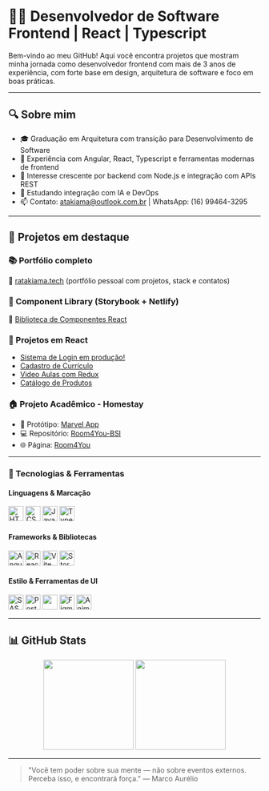 # 👨‍💻 Desenvolvedor de Software Frontend | React | Typescript

Bem-vindo ao meu GitHub! Aqui você encontra projetos que mostram minha jornada como desenvolvedor frontend com mais de 3 anos de experiência, com forte base em design, arquitetura de software e foco em boas práticas.

---

## 🔍 Sobre mim
- 🎓 Graduação em Arquitetura com transição para Desenvolvimento de Software
- 💼 Experiência com Angular, React, Typescript e ferramentas modernas de frontend
- 🎯 Interesse crescente por backend com Node.js e integração com APIs REST
- 🌱 Estudando integração com IA e DevOps
- 📫 Contato: atakiama@outlook.com.br | WhatsApp: (16) 99464-3295

---

## 🚀 Projetos em destaque

### 📚 Portfólio completo
🔗 [ratakiama.tech](https://ratakiama.tech/) (portfólio pessoal com projetos, stack e contatos)

### 🧰 Component Library (Storybook + Netlify)
🔗 [Biblioteca de Componentes React](https://inovacaopadtec-react-components.netlify.app/?path=/docs/components-button--docs)

### 🧪 Projetos em React
- [Sistema de Login em produção!](https://atakiama-react-basic-login.netlify.app/)
- [Cadastro de Currículo](https://atakiama-cadastro-de-curriculo.netlify.app/)
- [Video Aulas com Redux](https://atakiama-video-aulas-redux.netlify.app/)
- [Catálogo de Produtos](https://atakiama-catalogo-de-produtos.netlify.app/)

### 🏠 Projeto Acadêmico - Homestay
- 🎨 Protótipo: [Marvel App](https://marvelapp.com/prototype/aggidd3/screen/69192331)
- 💻 Repositório: [Room4You-BSI](https://github.com/Room4You-BSI)
- 🌐 Página: [Room4You](http://dev-room4you.frontend.s3-website.us-east-2.amazonaws.com/home)

---

### 🚀 Tecnologias & Ferramentas

#### Linguagens & Marcação
<p>
  <img src="https://cdn.jsdelivr.net/gh/devicons/devicon/icons/html5/html5-original.svg" height="30" alt="HTML" />
  <img src="https://cdn.jsdelivr.net/gh/devicons/devicon/icons/css3/css3-original.svg" height="30" alt="CSS" />
  <img src="https://cdn.jsdelivr.net/gh/devicons/devicon/icons/javascript/javascript-original.svg" height="30" alt="JavaScript" />
  <img src="https://cdn.jsdelivr.net/gh/devicons/devicon/icons/typescript/typescript-original.svg" height="30" alt="TypeScript" />
</p>

#### Frameworks & Bibliotecas
<p>
  <img src="https://cdn.jsdelivr.net/gh/devicons/devicon/icons/angularjs/angularjs-original.svg" height="30" alt="Angular" />
  <img src="https://cdn.jsdelivr.net/gh/devicons/devicon/icons/react/react-original.svg" height="30" alt="React" />
  <img src="https://cdn.jsdelivr.net/gh/devicons/devicon/icons/vitejs/vitejs-original.svg" height="30" alt="Vite" />
  <img src="https://cdn.jsdelivr.net/gh/devicons/devicon/icons/storybook/storybook-original.svg" height="30" alt="Storybook" />
</p>

#### Estilo & Ferramentas de UI
<p>
  <img src="https://cdn.jsdelivr.net/gh/devicons/devicon/icons/sass/sass-original.svg" height="30" alt="SASS" />
  <img src="https://cdn.jsdelivr.net/gh/devicons/devicon/icons/postcss/postcss-original.svg" height="30" alt="PostCSS" />
  <img src="https://img.shields.io/badge/CSS%20Modules-%231572B6.svg?style=flat&logo=css3&logoColor=white" height="30" />
  <img src="https://cdn.jsdelivr.net/gh/devicons/devicon/icons/figma/figma-original.svg" height="30" alt="Figma" />
  <img src="https://www.wappalyzer.com/images/icons/Anima.svg" height="30" alt="Anima" />
</p>

---

## 📊 GitHub Stats
<div align="center">
  <img src="https://github-readme-stats.vercel.app/api?username=Naneshoru&show_icons=true&theme=radical" height="180em" />
  <img src="https://github-readme-stats.vercel.app/api/top-langs/?username=Naneshoru&layout=compact&theme=radical&exclude_repo=trabalhos" height="180em" />
</div>

---

> "Você tem poder sobre sua mente — não sobre eventos externos. Perceba isso, e encontrará força." — Marco Aurélio

